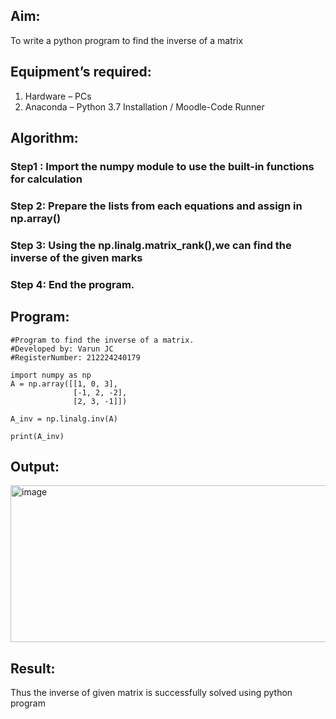 ## Aim:
To write a python program to find the inverse of a matrix
## Equipment’s required:
1. 	Hardware – PCs
2. 	Anaconda – Python 3.7 Installation / Moodle-Code Runner
## Algorithm:
### Step1 : Import the numpy module to use the built-in functions for calculation
### Step 2: Prepare the lists from each equations and assign in np.array()
### Step 3: Using the np.linalg.matrix_rank(),we can find the inverse of the given marks
### Step 4: End the program.

## Program:
```
#Program to find the inverse of a matrix.
#Developed by: Varun JC
#RegisterNumber: 212224240179

import numpy as np
A = np.array([[1, 0, 3],
              [-1, 2, -2],
              [2, 3, -1]])

A_inv = np.linalg.inv(A)

print(A_inv)

```
## Output:

<img width="1026" height="251" alt="image" src="https://github.com/user-attachments/assets/e65b3136-afe1-4b4a-ad02-d523ac3d5250" />


## Result:
Thus the inverse of given matrix is successfully solved using python program

